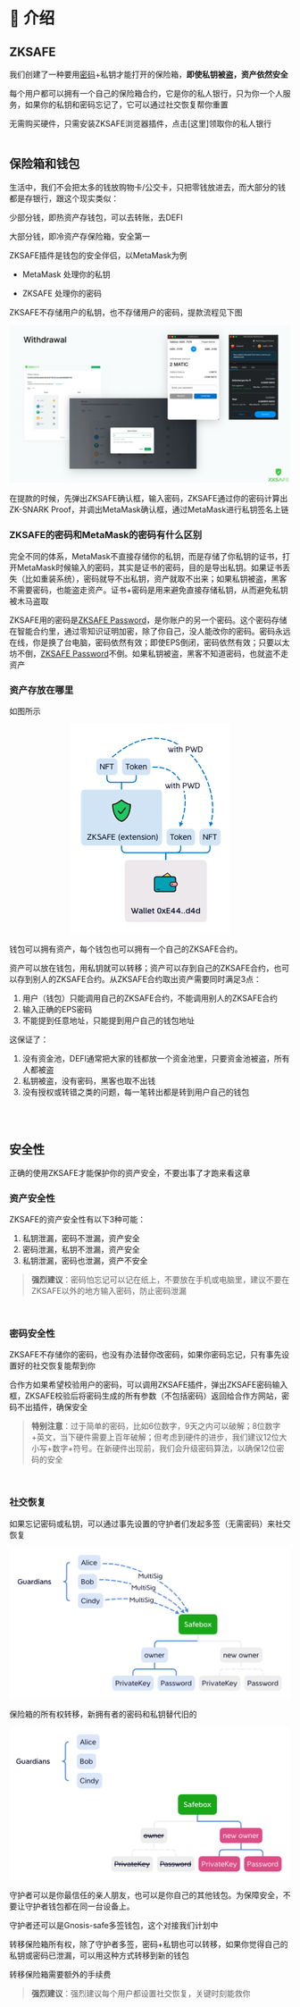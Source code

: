 # 👋 介绍
## ZKSAFE
我们创建了一种要用[密码](../zkpass/README.md)+私钥才能打开的保险箱，**即使私钥被盗，资产依然安全**

每个用户都可以拥有一个自己的保险箱合约，它是你的私人银行，只为你一个人服务，如果你的私钥和密码忘记了，它可以通过社交恢复帮你重置

无需购买硬件，只需安装ZKSAFE浏览器插件，点击[这里]领取你的私人银行
<br>
<br>

## 保险箱和钱包
生活中，我们不会把太多的钱放购物卡/公交卡，只把零钱放进去，而大部分的钱都是存银行，跟这个现实类似：

少部分钱，即热资产存钱包，可以去转账，去DEFI

大部分钱，即冷资产存保险箱，安全第一

ZKSAFE插件是钱包的安全伴侣，以MetaMask为例

* MetaMask 处理你的私钥

* ZKSAFE 处理你的密码

ZKSAFE不存储用户的私钥，也不存储用户的密码，提款流程见下图

<div align="center"><img src="../images/withdrawal.png"></div>

在提款的时候，先弹出ZKSAFE确认框，输入密码，ZKSAFE通过你的密码计算出ZK-SNARK Proof，并调出MetaMask确认框，通过MetaMask进行私钥签名上链
<br>

### ZKSAFE的密码和MetaMask的密码有什么区别
完全不同的体系，MetaMask不直接存储你的私钥，而是存储了你私钥的证书，打开MetaMask时候输入的密码，其实是证书的密码，目的是导出私钥。如果证书丢失（比如重装系统），密码就导不出私钥，资产就取不出来；如果私钥被盗，黑客不需要密码，也能盗走资产。证书+密码是用来避免直接存储私钥，从而避免私钥被木马盗取

ZKSAFE用的密码是[ZKSAFE Password](../zkpass/README.md)，是你账户的另一个密码。这个密码存储在智能合约里，通过零知识证明加密，除了你自己，没人能改你的密码。密码永远在线，你是换了台电脑，密码依然有效；即使EPS倒闭，密码依然有效；只要以太坊不倒，[ZKSAFE Password](../zkpass/README.md)不倒。如果私钥被盗，黑客不知道密码，也就盗不走资产
<br>

### 资产存放在哪里
如图所示

<div align="center"><img src="../images/zksafe-wallet.png"></div>

钱包可以拥有资产，每个钱包也可以拥有一个自己的ZKSAFE合约。

资产可以放在钱包，用私钥就可以转移；资产可以存到自己的ZKSAFE合约，也可以存到别人的ZKSAFE合约。从ZKSAFE合约取出资产需要同时满足3点：

1. 用户（钱包）只能调用自己的ZKSAFE合约，不能调用别人的ZKSAFE合约
2. 输入正确的EPS密码
3. 不能提到任意地址，只能提到用户自己的钱包地址

这保证了：

1. 没有资金池，DEFI通常把大家的钱都放一个资金池里，只要资金池被盗，所有人都被盗
2. 私钥被盗，没有密码，黑客也取不出钱
3. 没有授权或转错之类的问题，每一笔转出都是转到用户自己的钱包

<br>
<br>

## 安全性
正确的使用ZKSAFE才能保护你的资产安全，不要出事了才跑来看这章

### 资产安全性
ZKSAFE的资产安全性有以下3种可能：

1. 私钥泄漏，密码不泄漏，资产安全
2. 密码泄漏，私钥不泄漏，资产安全
3. 私钥泄漏，密码也泄漏，资产不安全

>**强烈建议**：密码怕忘记可以记在纸上，不要放在手机或电脑里，建议不要在ZKSAFE以外的地方输入密码，防止密码泄漏

<br>

### 密码安全性
ZKSAFE不存储你的密码，也没有办法替你改密码，如果你密码忘记，只有事先设置好的社交恢复能帮到你

合作方如果希望校验用户的密码，可以调用ZKSAFE插件，弹出ZKSAFE密码输入框，ZKSAFE校验后将密码生成的所有参数（不包括密码）返回给合作方网站，密码不出插件，确保安全

>**特别注意**：过于简单的密码，比如6位数字，9天之内可以破解；8位数字+英文，当下硬件需要上百年破解；但考虑到硬件的进步，我们建议12位大小写+数字+符号。在新硬件出现前，我们会升级密码算法，以确保12位密码的安全

<br>

### 社交恢复
如果忘记密码或私钥，可以通过事先设置的守护者们发起多签（无需密码）来社交恢复

<div align="left"><img src="../images/recovery-1.png"></div>

保险箱的所有权转移，新拥有者的密码和私钥替代旧的

<div align="right"><img src="../images/recovery-2.png"></div>

守护者可以是你最信任的亲人朋友，也可以是你自己的其他钱包。为保障安全，不要让守护者钱包都在同一台设备上。

守护者还可以是Gnosis-safe多签钱包，这个对接我们计划中


转移保险箱所有权，除了守护者多签，密码+私钥也可以转移，如果你觉得自己的私钥或密码已泄漏，可以用这种方式转移到新的钱包

转移保险箱需要额外的手续费

>**强烈建议**：强烈建议每个用户都设置社交恢复，关键时刻能救你


